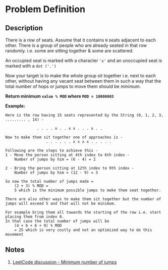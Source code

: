 # Problem Definition

## Description

There is a row of seats. Assume that it contains `N` seats adjacent to each other. There is a group of people who are already seated in that row randomly. i.e. some are sitting together & some are scattered.

An occupied seat is marked with a character `'x'` and an unoccupied seat is marked with a `dot ('.')`

Now your target is to make the whole group sit together i.e. next to each other, without having any vacant seat between them in such a way that the total number of hops or jumps to move them should be minimum.

**Return minimum `value % MOD` where `MOD = 10000003`**

**Example:**

```text
Here is the row having 15 seats represented by the String (0, 1, 2, 3, ......... , 14) -

              . . . . x . . x x . . . x . .

Now to make them sit together one of approaches is -
                  . . . . . . x x x x . . . . .

Following are the steps to achieve this -
1 - Move the person sitting at 4th index to 6th index -
    Number of jumps by him = (6 - 4) = 2

2 - Bring the person sitting at 12th index to 9th index -
    Number of jumps by him = (12 - 9) = 3

So now the total number of jumps made =
    (2 + 3) % MOD =
    5 which is the minimum possible jumps to make them seat together.

There are also other ways to make them sit together but the number of jumps will exceed 5 and that will not be minimum.

For example bring them all towards the starting of the row i.e. start placing them from index 0.
In that case the total number of jumps will be
    (4 + 6 + 6 + 9) % MOD
    = 25 which is very costly and not an optimized way to do this movement
```

## Notes

1. [LeetCode discussion - Minimum number of jumps](https://discuss.leetcode.com/topic/25877/minimum-number-of-jumps)